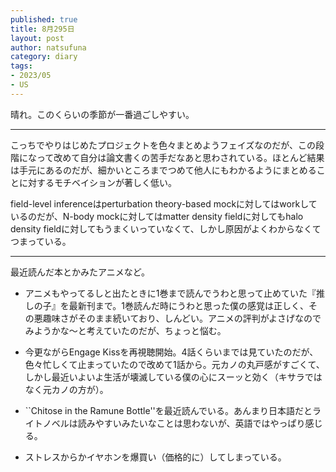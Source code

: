 ```yaml
--- 
published: true
title: 8月295日
layout: post
author: natsufuna
category: diary
tags: 
- 2023/05
- US
---
```

晴れ。このくらいの季節が一番過ごしやすい。

---
こっちでやりはじめたプロジェクトを色々まとめようフェイズなのだが、この段階になって改めて自分は論文書くの苦手だなあと思わされている。ほとんど結果は手元にあるのだが、細かいところまでつめて他人にもわかるようにまとめることに対するモチベイションが著しく低い。

field-level inferenceはperturbation theory-based mockに対してはworkしているのだが、N-body mockに対してはmatter density fieldに対してもhalo density fieldに対してもうまくいっていなくて、しかし原因がよくわからなくてつまっている。

---
最近読んだ本とかみたアニメなど。

- アニメもやってるしと出たときに1巻まで読んでうわと思って止めていた『推しの子』を最新刊まで。1巻読んだ時にうわと思った僕の感覚は正しく、その悪趣味さがそのまま続いており、しんどい。アニメの評判がよさげなのでみようかな～と考えていたのだが、ちょっと悩む。

- 今更ながらEngage Kissを再視聴開始。4話くらいまでは見ていたのだが、色々忙しくて止まっていたので改めて1話から。元カノの丸戸感がすごくて、しかし最近いよいよ生活が壊滅している僕の心にスーッと効く（キサラではなく元カノの方が）。

- ``Chitose in the Ramune Bottle''を最近読んでいる。あんまり日本語だとライトノベルは読みやすいみたいなことは思わないが、英語ではやっぱり感じる。

- ストレスからかイヤホンを爆買い（価格的に）してしまっている。